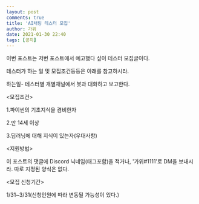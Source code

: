```yaml
---
layout: post
comments: true
title: 'AI채팅 테스터 모집'
author: 가위
date: 2021-01-30 22:40
tags: [공지]
---
```


이번 포스트는 저번 포스트에서 예고했다 싶이 테스터 모집글이다.

테스터가 하는 일 및 모집조건등등은 아래를 참고하시라.

하는일- 테스터별 개별채널에서 봇과 대화하고 보고한다.

<모집조건>


1.파이썬의 기초지식을 겸비한자


2.만 14세 이상


3.딥러닝에 대해 지식이 있는자(우대사항)


<지원방법>


이 포스트의 댓글에 Discord 닉네임(태그포함)을 적거나, '가위#1111'로 DM을 보내시라.
따로 지정된 양식은 없다.


<모집 신청기간>


1/31~3/31(신청인원에 따라 변동될 가능성이 있다.)
         
